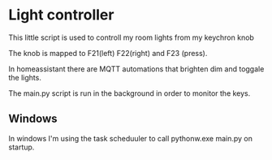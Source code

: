 # Light controller
This little script is used to controll my room lights from my keychron knob

The knob is mapped to F21(left) F22(right) and F23 (press).

In homeassistant there are MQTT automations that brighten dim and toggale the lights.

The main.py script is run in the background in order to monitor the keys.

## Windows
In windows I'm using the task scheduuler to call pythonw.exe main.py on startup.

